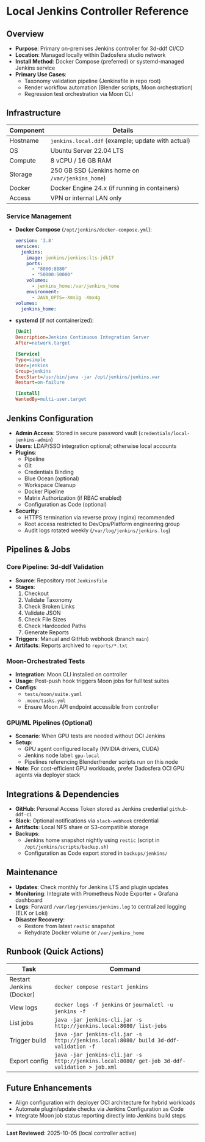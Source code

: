 # Local Jenkins Controller Reference

## Overview
- **Purpose**: Primary on-premises Jenkins controller for 3d-ddf CI/CD
- **Location**: Managed locally within Dadosfera studio network
- **Install Method**: Docker Compose (preferred) or systemd-managed Jenkins service
- **Primary Use Cases**:
  - Taxonomy validation pipeline (Jenkinsfile in repo root)
  - Render workflow automation (Blender scripts, Moon orchestration)
  - Regression test orchestration via Moon CLI

## Infrastructure
| Component | Details |
|-----------|---------|
| Hostname  | `jenkins.local.ddf` (example; update with actual) |
| OS        | Ubuntu Server 22.04 LTS |
| Compute   | 8 vCPU / 16 GB RAM |
| Storage   | 250 GB SSD (Jenkins home on `/var/jenkins_home`) |
| Docker    | Docker Engine 24.x (if running in containers) |
| Access    | VPN or internal LAN only |

### Service Management
- **Docker Compose** (`/opt/jenkins/docker-compose.yml`):
  ```yaml
  version: '3.8'
  services:
    jenkins:
      image: jenkins/jenkins:lts-jdk17
      ports:
        - "8080:8080"
        - "50000:50000"
      volumes:
        - jenkins_home:/var/jenkins_home
      environment:
        - JAVA_OPTS=-Xms1g -Xmx4g
  volumes:
    jenkins_home:
  ```
- **systemd** (if not containerized):
  ```ini
  [Unit]
  Description=Jenkins Continuous Integration Server
  After=network.target

  [Service]
  Type=simple
  User=jenkins
  Group=jenkins
  ExecStart=/usr/bin/java -jar /opt/jenkins/jenkins.war
  Restart=on-failure

  [Install]
  WantedBy=multi-user.target
  ```

## Jenkins Configuration
- **Admin Access**: Stored in secure password vault (`credentials/local-jenkins-admin`)
- **Users**: LDAP/SSO integration optional; otherwise local accounts
- **Plugins**:
  - Pipeline
  - Git
  - Credentials Binding
  - Blue Ocean (optional)
  - Workspace Cleanup
  - Docker Pipeline
  - Matrix Authorization (if RBAC enabled)
  - Configuration as Code (optional)
- **Security**:
  - HTTPS termination via reverse proxy (nginx) recommended
  - Root access restricted to DevOps/Platform engineering group
  - Audit logs rotated weekly (`/var/log/jenkins/jenkins.log`)

## Pipelines & Jobs
### Core Pipeline: 3d-ddf Validation
- **Source**: Repository root `Jenkinsfile`
- **Stages**:
  1. Checkout
  2. Validate Taxonomy
  3. Check Broken Links
  4. Validate JSON
  5. Check File Sizes
  6. Check Hardcoded Paths
  7. Generate Reports
- **Triggers**: Manual and GitHub webhook (branch `main`)
- **Artifacts**: Reports archived to `reports/*.txt`

### Moon-Orchestrated Tests
- **Integration**: Moon CLI installed on controller
- **Usage**: Post-push hook triggers Moon jobs for full test suites
- **Configs**:
  - `tests/moon/suite.yaml`
  - `.moon/tasks.yml`
  - Ensure Moon API endpoint accessible from controller

### GPU/ML Pipelines (Optional)
- **Scenario**: When GPU tests are needed without OCI Jenkins
- **Setup**:
  - GPU agent configured locally (NVIDIA drivers, CUDA)
  - Jenkins node label: `gpu-local`
  - Pipelines referencing Blender/render scripts run on this node
- **Note**: For cost-efficient GPU workloads, prefer Dadosfera OCI GPU agents via deployer stack

## Integrations & Dependencies
- **GitHub**: Personal Access Token stored as Jenkins credential `github-ddf-ci`
- **Slack**: Optional notifications via `slack-webhook` credential
- **Artifacts**: Local NFS share or S3-compatible storage
- **Backups**:
  - Jenkins home snapshot nightly using `restic` (script in `/opt/jenkins/scripts/backup.sh`)
  - Configuration as Code export stored in `backups/jenkins/`

## Maintenance
- **Updates**: Check monthly for Jenkins LTS and plugin updates
- **Monitoring**: Integrate with Prometheus Node Exporter + Grafana dashboard
- **Logs**: Forward `/var/log/jenkins/jenkins.log` to centralized logging (ELK or Loki)
- **Disaster Recovery**:
  - Restore from latest `restic` snapshot
  - Rehydrate Docker volume or `/var/jenkins_home`

## Runbook (Quick Actions)
| Task | Command |
|------|---------|
| Restart Jenkins (Docker) | `docker compose restart jenkins` |
| View logs | `docker logs -f jenkins` or `journalctl -u jenkins -f` |
| List jobs | `java -jar jenkins-cli.jar -s http://jenkins.local:8080/ list-jobs` |
| Trigger build | `java -jar jenkins-cli.jar -s http://jenkins.local:8080/ build 3d-ddf-validation -f` |
| Export config | `java -jar jenkins-cli.jar -s http://jenkins.local:8080/ get-job 3d-ddf-validation > job.xml` |

## Future Enhancements
- Align configuration with deployer OCI architecture for hybrid workloads
- Automate plugin/update checks via Jenkins Configuration as Code
- Integrate Moon job status reporting directly into Jenkins build steps

---
**Last Reviewed**: 2025-10-05 (local controller active)
